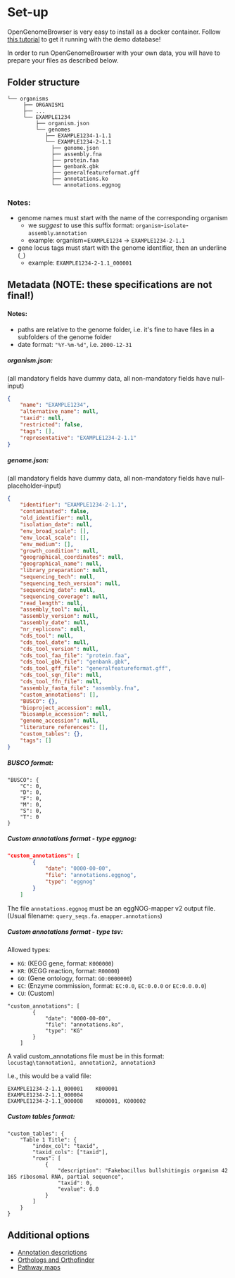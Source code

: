 # Set-up

OpenGenomeBrowser is very easy to install as a docker container. Follow [this tutorial](https://github.com/opengenomebrowser/opengenomebrowser-docker-template/) to get it running with the demo database!

In order to run OpenGenomeBrowser with your own data, you will have to prepare your files as described below.




## Folder structure

```
└── organisms
     ├── ORGANISM1
     ├── ...
     └── EXAMPLE1234
         ├── organism.json
         └── genomes
            ├── EXAMPLE1234-1-1.1
            └── EXAMPLE1234-2-1.1
              ├── genome.json
              ├── assembly.fna
              ├── protein.faa
              ├── genbank.gbk
              ├── generalfeatureformat.gff
              ├── annotations.ko
              └── annotations.eggnog
```

### Notes:

-   genome names must start with the name of the corresponding organism
    -   we _suggest_ to use this suffix format:
        `organism`-`isolate`-`assembly`.`annotation`
    -   example: organism=`EXAMPLE1234` -> `EXAMPLE1234-2-1.1`
-   gene locus tags must start with the genome identifier, then an underline (`_`)
    -   example: `EXAMPLE1234-2-1.1_000001`




## Metadata (NOTE: these specifications are not final!)

#### Notes:

*   paths are relative to the genome folder, i.e. it's fine to have files in a subfolders of the genome folder
*   date format: `"%Y-%m-%d"`, i.e. `2000-12-31`

##### organism.json:

(all mandatory fields have dummy data, all non-mandatory fields have null-input)

```json
{
    "name": "EXAMPLE1234",
    "alternative_name": null,
    "taxid": null,
    "restricted": false,
    "tags": [],
    "representative": "EXAMPLE1234-2-1.1"
}
```

##### genome.json:

(all mandatory fields have dummy data, all non-mandatory fields have null-placeholder-input)

```json
{
    "identifier": "EXAMPLE1234-2-1.1",
    "contaminated": false,
    "old_identifier": null,
    "isolation_date": null,
    "env_broad_scale": [],
    "env_local_scale": [],
    "env_medium": [],
    "growth_condition": null,
    "geographical_coordinates": null,
    "geographical_name": null,
    "library_preparation": null,
    "sequencing_tech": null,
    "sequencing_tech_version": null,
    "sequencing_date": null,
    "sequencing_coverage": null,
    "read_length": null,
    "assembly_tool": null,
    "assembly_version": null,
    "assembly_date": null,
    "nr_replicons": null,
    "cds_tool": null,
    "cds_tool_date": null,
    "cds_tool_version": null,
    "cds_tool_faa_file": "protein.faa",
    "cds_tool_gbk_file": "genbank.gbk",
    "cds_tool_gff_file": "generalfeatureformat.gff",
    "cds_tool_sqn_file": null,
    "cds_tool_ffn_file": null,
    "assembly_fasta_file": "assembly.fna",
    "custom_annotations": [],
    "BUSCO": {},
    "bioproject_accession": null,
    "biosample_accession": null,
    "genome_accession": null,
    "literature_references": [],
    "custom_tables": {},
    "tags": []
}
```

##### BUSCO format:

```
"BUSCO": {
    "C": 0,
    "D": 0,
    "F": 0,
    "M": 0,
    "S": 0,
    "T": 0
}
```

##### Custom annotations format - type eggnog:

```json
"custom_annotations": [
        {
            "date": "0000-00-00",
            "file": "annotations.eggnog",
            "type": "eggnog"
        }
    ]
```
The file `annotations.eggnog` must be an eggNOG-mapper v2 output file. (Usual filename: `query_seqs.fa.emapper.annotations`)

##### Custom annotations format - type tsv:

Allowed types:
* `KG`: (KEGG gene, format: `K000000`)
* `KR`: (KEGG reaction, format: `R00000`)
* `GO`: (Gene ontology, format: `GO:0000000`)
* `EC`: (Enzyme commission, format: `EC:0.0`, `EC:0.0.0` or `EC:0.0.0.0`)
* `CU`: (Custom)

```
"custom_annotations": [
        {
            "date": "0000-00-00",
            "file": "annotations.ko",
            "type": "KG"
        }
    ]
```
A valid custom_annotations file must be in this format: `locustag\tannotation1, annotation2, annotation3`
 
I.e., this would be a valid file:
```
EXAMPLE1234-2-1.1_000001	K000001
EXAMPLE1234-2-1.1_000004
EXAMPLE1234-2-1.1_000008	K000001, K000002
```

##### Custom tables format:

```
"custom_tables": {
    "Table 1 Title": {
        "index_col": "taxid",
        "taxid_cols": ["taxid"],
        "rows": [
            {
                "description": "Fakebacillus bullshitingis organism 42 16S ribosomal RNA, partial sequence",
                "taxid": 0,
                "evalue": 0.0
            }
        ]
    }
}
```



## Additional options

- [Annotation descriptions](/installation_annotation-descriptions.md)
- [Orthologs and Orthofinder](/installation_orthologs.md)
- [Pathway maps](/installation_pathway-maps.md)


